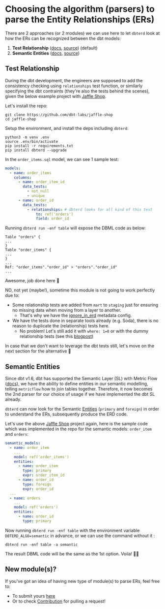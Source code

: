# Choosing the algorithm (parsers) to parse the Entity Relationships (ERs)

There are 2 approaches (or 2 modules) we can use here to let `dbterd` look at how the ERs can be recognized between the dbt models:

1. **Test Relationship** ([docs](https://docs.getdbt.com/reference/resource-properties/data-tests#relationships), [source](https://github.com/datnguye/dbterd/blob/main/dbterd/adapters/algos/test_relationship.py)) (default)
2. **Semantic Entities** ([docs](https://docs.getdbt.com/docs/build/entities), [source](https://github.com/datnguye/dbterd/blob/main/dbterd/adapters/algos/semantic.py))

## Test Relationship

During the dbt development, the engineers are supposed to add the consistency checking using `relationships` test function, or similarly specifying the dbt contraints (they're also the tests behind the scenes), given the below example project with [Jaffle Shop](https://github.com/dbt-labs/jaffle-shop).

Let's install the repo:

```shell
git clone https://github.com/dbt-labs/jaffle-shop
cd jaffle-shop
```

Setup the environment, and install the deps including `dbterd`:

```shell
python3 -m venv .env
source .env/bin/activate
pip install -r requirements.txt
pip install dbterd --upgrade
```

In the `order_items.sql` model, we can see 1 sample test:

```yml
models:
  - name: order_items
    columns:
      - name: order_item_id
        data_tests:
          - not_null
          - unique
      - name: order_id
        data_tests:
          - relationships: # dbterd looks for all kind of this test
              to: ref('orders')
              field: order_id
```

Running `dbterd run -enf table` will expose the DBML code as below:

```
Table "orders" {
...
}
Table "order_items" {
...
}
...
Ref: "order_items"."order_id" > "orders"."order_id"
...
```

Awesome, job done here 🎉

NO, not yet (maybe!), sometime this module is not going to work perfectly due to:

- Some relationship tests are added from `mart` to `staging` just for ensuring no missing data when moving from a layer to another.
    - That's why we have the [ignore_in_erd](https://dbterd.datnguyen.de/1.15/nav/metadata/ignore_in_erd.html) metadata config.
- We have the tests done in separate tools already (e.g. Soda), there is no reason to duplicate the (relationship) tests here.
    - No problem! Let's still add it with `where: 1=0` or with the dummy relationship tests (see this [blogpost](https://medium.com/@vaibhavchopda04/generating-erds-from-dbt-projects-a-code-driven-approach-83abb957f483))

In case that we don't want to leverage the dbt tests still, let's move on the next section for the alternative 🏃

## Semantic Entities

Since dbt v1.6, dbt has supported the Semantic Layer (SL) with Metric Flow ([docs](https://docs.getdbt.com/docs/build/about-metricflow)), we have the ability to define entities in our semantic modelling, telling `metricflow` how to join tables together. Therefore, it now becomes the 2nd parser for our choice of usage if we have implemented the dbt SL already.

`dbterd` can now look for the Semantic [Entities](https://docs.getdbt.com/docs/build/entities) (`primary` and `foreign`) in order to understand the ERs, subsequently produce the ERD code.

Let's use the above [Jaffle Shop](https://github.com/dbt-labs/jaffle-shop) project again, here is the sample code which was implemented in the repo for the semantic models: `order_item` and `orders`:

```yml
semantic_models:
  - name: order_item
    ...
    model: ref('order_items')
    entities:
      - name: order_item
        type: primary
        expr: order_item_id
      - name: order_id
        type: foreign
        expr: order_id
  ...
  - name: orders
    ...
    model: ref('orders')
    entities:
      - name: order_id
        type: primary
```

Now running `dbterd run -enf table` with the environment variable `DBTERD_ALGO=semantic` in advance, or we can use the command without it :

```shell
dbterd run -enf table -a semantic
```

The result DBML code will be the same as the 1st option. Voila! 🎉🎉

## New module(s)?

If you've got an idea of having new type of module(s) to parse ERs, feel free to:

- To submit yours [here](https://github.com/datnguye/dbterd/issues/new/?title=[FEAT]-What-is-your-idea)
- Or to check [Contribution](./development/contributing-guide.html) for pulling a request!

